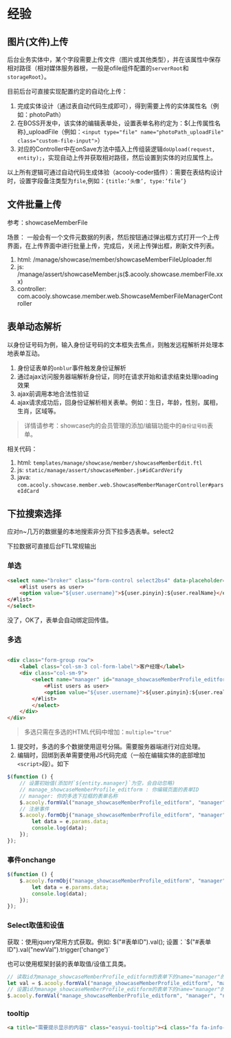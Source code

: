 <!-- title: BOSS开发经验  -->
<!-- type: core -->
<!-- author: zhangpu -->
<!-- date: 2019-04-26 -->

# 经验

## 图片(文件)上传

后台业务实体中，某个字段需要上传文件（图片或其他类型），并在该属性中保存相对路径（相对媒体服务器根，一般是ofile组件配置的`serverRoot`和`storageRoot`）。

目前后台可直接实现配置约定的自动化上传：

1. 完成实体设计（通过表自动代码生成即可），得到需要上传的实体属性名（例如：photoPath）
2. 在BOSS开发中，该实体的编辑表单处，设置表单名称约定为：${上传属性名称}_uploadFile（例如：`<input type="file" name="photoPath_uploadFile" class="custom-file-input">`）
3. 对应的Controller中在onSave方法中插入上传组装逻辑`doUpload(request, entity);`，实现自动上传并获取相对路径，然后设置到实体的对应属性上。

以上所有逻辑可通过自动代码生成体验（acooly-coder插件）：需要在表结构设计时，设置字段备注类型为`file`,例如：`{title:’头像’, type:’file’}`

## 文件批量上传

参考：showcaseMemberFile

场景： 一般会有一个文件元数据的列表，然后按钮通过弹出框方式打开一个上传界面，在上传界面中进行批量上传，完成后，关闭上传弹出框，刷新文件列表。

1. html: /manage/showcase/member/showcaseMemberFileUploader.ftl
2. js: /manage/assert/showcaseMember.js($.acooly.showcase.memberFile.xxx)
3. controller: com.acooly.showcase.member.web.ShowcaseMemberFileManagerController

## 表单动态解析

以身份证号码为例，输入身份证号码的文本框失去焦点，则触发远程解析并处理本地表单互动。

1. 身份证表单的`onblur`事件触发身份证解析
2. 通过ajax访问服务器端解析身份证，同时在请求开始和请求结束处理loading效果
3. ajax前调用本地合法性验证
4. ajax请求成功后，回身份证解析相关表单。例如：生日，年龄，性别，属相，生肖，区域等。

> 详情请参考：showcase内的会员管理的添加/编辑功能中的`身份证号码`表单。

相关代码：

1. html: `templates/manage/showcase/member/showcaseMemberEdit.ftl`
2. js: `static/manage/assert/showcaseMember.js#idCardVerify`
3. java: `com.acooly.showcase.member.web.ShowcaseMemberManagerController#parseIdCard`

## 下拉搜索选择

应对n~几万的数据量的本地搜索非分页下拉多选表单。select2

下拉数据可直接后台FTL常规输出

### 单选

```html
<select name="broker" class="form-control select2bs4" data-placeholder="请选择经纪人...">
    <#list users as user>
    <option value="${user.username}">${user.pinyin}:${user.realName}</option>
</#list>
</select>
```

没了，OK了，表单会自动绑定回传值。

### 多选

```html

<div class="form-group row">
    <label class="col-sm-3 col-form-label">客户经理</label>
    <div class="col-sm-9">
        <select name="manager" id="manage_showcaseMemberProfile_editform_manager" class="form-control select2bs4" data-placeholder="请输入客户经理..." multiple="true">
            <#list users as user>
            <option value="${user.username}">${user.pinyin}:${user.realName}</option>
        </#list>
        </select>
    </div>
</div>
```

> 多选只需在多选的HTML代码中增加：`multiple="true"`

1. 提交时，多选的多个数据使用逗号分隔。需要服务器端进行对应处理。
2. 编辑时，回绑到表单需要使用JS代码完成（一般在编辑实体的底部增加`<script>`段）。如下

```js
$(function () {
    // 设置初始值(添加时`${entity.manager}`为空，会自动忽略)
    // manage_showcaseMemberProfile_editform : 你编辑页面的表单ID
    // manager: 你的多选下拉框的表单名称
    $.acooly.formVal("manage_showcaseMemberProfile_editform", "manager", '${entity.manager}');
    // 注册事件
    $.acooly.formObj("manage_showcaseMemberProfile_editform", "manager").on('select2:select', function (e) {
        let data = e.params.data;
        console.log(data);
    });
});
```

### 事件onchange

```js
$(function () {
    $.acooly.formObj("manage_showcaseMemberProfile_editform", "manager").on('select2:select', function (e) {
        let data = e.params.data;
        console.log(data);
    });
});
```

### Select取值和设值

获取：使用jquery常用方式获取。例如: $("#表单ID").val(); 设置：`$("#表单ID").val("newVal").trigger('change')`

也可以使用框架封装的表单取值/设值工具类。

```js
// 读取id为manage_showcaseMemberProfile_editform的表单下的name="manager"的下拉框的值
let val = $.acooly.formVal("manage_showcaseMemberProfile_editform", "manager");
// 设置id为manage_showcaseMemberProfile_editform的表单下的name="manager"的下拉框的值
$.acooly.formVal("manage_showcaseMemberProfile_editform", "manager", "newVal");
```

### tooltip

```html
<a title="需要提示显示的内容" class="easyui-tooltip"><i class="fa fa-info-circle" aria-hidden="true"></i></a>
```


